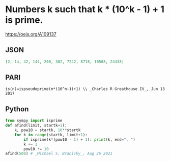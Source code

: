 # Numbers k such that k \* \(10^k \- 1\) \+ 1 is prime\.
https://oeis.org/A109137
## JSON
```JSON
[2, 14, 42, 144, 200, 302, 7242, 8718, 10568, 24438]
```
## PARI
```PARI
is(n)=ispseudoprime(n*(10^n-1)+1) \\ _Charles R Greathouse IV_, Jun 13 2017
```
## Python
```Python
from sympy import isprime
def afind(limit, startk=1):
    k, pow10 = startk, 10**startk
    for k in range(startk, limit+1):
        if isprime(k*(pow10 - 1) + 1): print(k, end=", ")
        k += 1
        pow10 *= 10
afind(500) # _Michael S. Branicky_, Aug 26 2021
```
